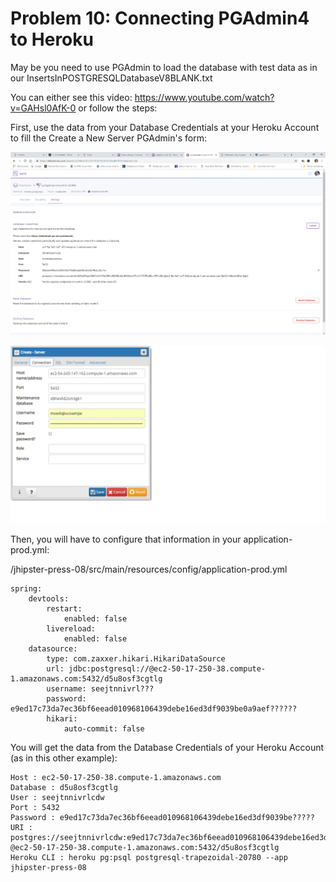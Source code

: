 # Problem 10: Connecting PGAdmin4 to Heroku

May be you need to use PGAdmin to load the database with test data as in our InsertsInPOSTGRESQLDatabaseV8BLANK.txt

You can either see this video: https://www.youtube.com/watch?v=GAHsl0AfK-0 or follow the steps:

First, use the data from your Database Credentials at your Heroku Account to fill the Create a New Server PGAdmin's form:

![](images/sol10image1.png)

![](images/sol10image2.png)

Then, you will have to configure that information in your application-prod.yml:

/jhipster-press-08/src/main/resources/config/application-prod.yml 

	spring:
	    devtools:
	        restart:
	            enabled: false
	        livereload:
	            enabled: false
	    datasource:
	        type: com.zaxxer.hikari.HikariDataSource
	        url: jdbc:postgresql://@ec2-50-17-250-38.compute-1.amazonaws.com:5432/d5u8osf3cgtlg
	        username: seejtnnivrl???
	        password: e9ed17c73da7ec36bf6eead010968106439debe16ed3df9039be0a9aef??????
	        hikari:
	            auto-commit: false

You will get the data from the Database Credentials of your Heroku Account (as in this other example):

	Host : ec2-50-17-250-38.compute-1.amazonaws.com
	Database : d5u8osf3cgtlg
	User : seejtnnivrlcdw
	Port : 5432
	Password : e9ed17c73da7ec36bf6eead010968106439debe16ed3df9039be?????
	URI : postgres://seejtnnivrlcdw:e9ed17c73da7ec36bf6eead010968106439debe16ed3df9039b???????
	@ec2-50-17-250-38.compute-1.amazonaws.com:5432/d5u8osf3cgtlg
	Heroku CLI : heroku pg:psql postgresql-trapezoidal-20780 --app jhipster-press-08